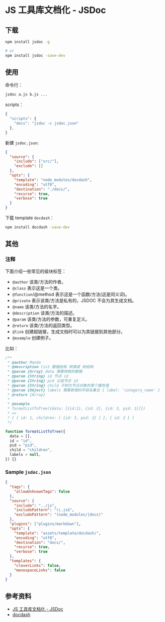 # JS 工具库文档化 - JSDoc

## 下载

```sh
npm install jsdoc -g

# or
npm install jsdoc -save-dev
```

## 使用

命令行：

```sh
jsdoc a.js b.js ...
```

scripts：

```js
{
  "scripts": {
    "docs": "jsdoc -c jsdoc.json"
  },
}
```

新建 `jsdoc.json`:

```json
{
  "source": {
    "include": ["src/"],
    "exclude": []
  },
  "opts": {
    "template": "node_modules/docdash",
    "encoding": "utf8",
    "destination": "./docs/",
    "recurse": true,
    "verbose": true
  }
}
```

下载 template `docdash`：

```sh
npm install docdash -save-dev
```

## 其他

### 注释

下面介绍一些常见的级块标签：

- `@author` 该类/方法的作者。
- `@class` 表示这是一个类。
- `@function`/@method 表示这是一个函数/方法(这是同义词)。
- `@private` 表示该类/方法是私有的，JSDOC 不会为其生成文档。
- `@name` 该类/方法的名字。
- `@description` 该类/方法的描述。
- `@param` 该类/方法的参数，可重复定义。
- `@return` 该类/方法的返回类型。
- `@link` 创建超链接，生成文档时可以为其链接到其他部分。
- `@example` 创建例子。

比如：

```js
/**
 * @author Mondo
 * @description list 数据结构 转换成 树结构
 * @param {Array} data 需要转换的数据
 * @param {String} id 节点 id
 * @param {String} pid 父级节点 id
 * @param {String} child 子树为节点对象的某个属性值
 * @param {Object} labels 需要新增的字段名集合 { label: 'category_name' }
 * @return {Array}
 *
 * @example
 * formatListToTree({data: [{id:1}, {id: 2}, {id: 3, pid: 1}]})
 * =>
 * [ { id: 1, children: [ {id: 3, pid: 1} ] }, { id: 2 } ]
 */

function formatListToTree({
  data = [],
  id = "id",
  pid = "pid",
  child = "children",
  labels = null,
}) {}
```

### Sample `jsdoc.json`

```json
{
  "tags": {
    "allowUnknownTags": false
  },
  "source": {
    "include": "../js",
    "includePattern": "\\.js$",
    "excludePattern": "(node_modules/|docs)"
  },
  "plugins": ["plugins/markdown"],
  "opts": {
    "template": "assets/template/docdash/",
    "encoding": "utf8",
    "destination": "docs/",
    "recurse": true,
    "verbose": true
  },
  "templates": {
    "cleverLinks": false,
    "monospaceLinks": false
  }
}
```

## 参考资料

- [JS 工具库文档化 - JSDoc](https://juejin.cn/post/6844904160274415623)
- [docdash](https://github.com/clenemt/docdash)

